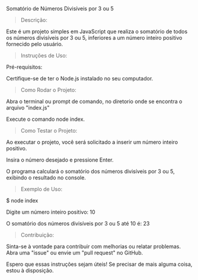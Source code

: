 Somatório de Números Divisíveis por 3 ou 5

> Descrição:

Este é um projeto simples em JavaScript que realiza o somatório de todos os números divisíveis por 3 ou 5, inferiores a um número inteiro positivo fornecido pelo usuário.

> Instruções de Uso:

Pré-requisitos:

Certifique-se de ter o Node.js instalado no seu computador.

> Como Rodar o Projeto:

Abra o terminal ou prompt de comando, no diretorio onde se encontra o arquivo "index.js"

Execute o comando node index.

> Como Testar o Projeto:

Ao executar o projeto, você será solicitado a inserir um número inteiro positivo.

Insira o número desejado e pressione Enter.

O programa calculará o somatório dos números divisíveis por 3 ou 5, exibindo o resultado no console.

> Exemplo de Uso:

$ node index

Digite um número inteiro positivo: 10

O somatório dos números divisíveis por 3 ou 5 até 10 é: 23

> Contribuição:

Sinta-se à vontade para contribuir com melhorias ou relatar problemas. Abra uma "issue" ou envie um "pull request" no GitHub.

Espero que essas instruções sejam úteis! Se precisar de mais alguma coisa, estou à disposição.

